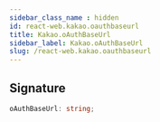 ```yaml
---
sidebar_class_name : hidden
id: react-web.kakao.oauthbaseurl
title: Kakao.oAuthBaseUrl
sidebar_label: Kakao.oAuthBaseUrl
slug: /react-web.kakao.oauthbaseurl
---
```






## Signature

```typescript
oAuthBaseUrl: string;
```
